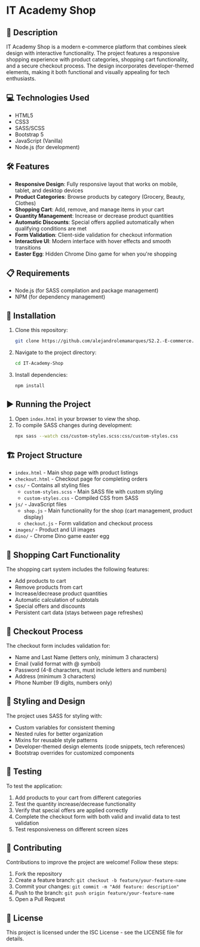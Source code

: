 # IT Academy Shop

## 📄 Description

IT Academy Shop is a modern e-commerce platform that combines sleek design with interactive functionality. The project features a responsive shopping experience with product categories, shopping cart functionality, and a secure checkout process. The design incorporates developer-themed elements, making it both functional and visually appealing for tech enthusiasts.

## 💻 Technologies Used

-   HTML5
-   CSS3
-   SASS/SCSS
-   Bootstrap 5
-   JavaScript (Vanilla)
-   Node.js (for development)

## 🛠️ Features

-   **Responsive Design**: Fully responsive layout that works on mobile, tablet, and desktop devices
-   **Product Categories**: Browse products by category (Grocery, Beauty, Clothes)
-   **Shopping Cart**: Add, remove, and manage items in your cart
-   **Quantity Management**: Increase or decrease product quantities
-   **Automatic Discounts**: Special offers applied automatically when qualifying conditions are met
-   **Form Validation**: Client-side validation for checkout information
-   **Interactive UI**: Modern interface with hover effects and smooth transitions
-   **Easter Egg**: Hidden Chrome Dino game for when you're shopping

## 📋 Requirements

-   Node.js (for SASS compilation and package management)
-   NPM (for dependency management)

## 🚀 Installation

1. Clone this repository:

    ```sh
    git clone https://github.com/alejandrolemamarques/S2.2.-E-commerce.git
    ```

2. Navigate to the project directory:

    ```sh
    cd IT-Academy-Shop
    ```

3. Install dependencies:
    ```sh
    npm install
    ```

## ▶️ Running the Project

1. Open `index.html` in your browser to view the shop.
2. To compile SASS changes during development:
    ```sh
    npx sass --watch css/custom-styles.scss:css/custom-styles.css
    ```

## 🏗️ Project Structure

-   `index.html` - Main shop page with product listings
-   `checkout.html` - Checkout page for completing orders
-   `css/` - Contains all styling files
    -   `custom-styles.scss` - Main SASS file with custom styling
    -   `custom-styles.css` - Compiled CSS from SASS
-   `js/` - JavaScript files
    -   `shop.js` - Main functionality for the shop (cart management, product display)
    -   `checkout.js` - Form validation and checkout process
-   `images/` - Product and UI images
-   `dino/` - Chrome Dino game easter egg

## 🛒 Shopping Cart Functionality

The shopping cart system includes the following features:

-   Add products to cart
-   Remove products from cart
-   Increase/decrease product quantities
-   Automatic calculation of subtotals
-   Special offers and discounts
-   Persistent cart data (stays between page refreshes)

## 🔐 Checkout Process

The checkout form includes validation for:

-   Name and Last Name (letters only, minimum 3 characters)
-   Email (valid format with @ symbol)
-   Password (4-8 characters, must include letters and numbers)
-   Address (minimum 3 characters)
-   Phone Number (9 digits, numbers only)

## 💅 Styling and Design

The project uses SASS for styling with:

-   Custom variables for consistent theming
-   Nested rules for better organization
-   Mixins for reusable style patterns
-   Developer-themed design elements (code snippets, tech references)
-   Bootstrap overrides for customized components

## 🧪 Testing

To test the application:

1. Add products to your cart from different categories
2. Test the quantity increase/decrease functionality
3. Verify that special offers are applied correctly
4. Complete the checkout form with both valid and invalid data to test validation
5. Test responsiveness on different screen sizes

## 🤝 Contributing

Contributions to improve the project are welcome! Follow these steps:

1. Fork the repository
2. Create a feature branch: `git checkout -b feature/your-feature-name`
3. Commit your changes: `git commit -m "Add feature: description"`
4. Push to the branch: `git push origin feature/your-feature-name`
5. Open a Pull Request

## 📝 License

This project is licensed under the ISC License - see the LICENSE file for details.